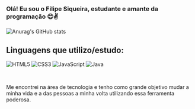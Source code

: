 ### Olá! Eu sou o Filipe Siqueira, estudante e amante da programação 😊✌️


![Anurag's GitHub stats](https://github-readme-stats.vercel.app/api?username=Filipsiqueira&show_icons=true&theme=merko)

## Linguagens que utilizo/estudo:


![HTML5](https://img.shields.io/badge/html5-%23E34F26.svg?style=for-the-badge&logo=html5&logoColor=white)
![CSS3](https://img.shields.io/badge/css3-%231572B6.svg?style=for-the-badge&logo=css3&logoColor=white)
![JavaScript](https://img.shields.io/badge/javascript-%23323330.svg?style=for-the-badge&logo=javascript&logoColor=%23F7DF1E)
![Java](https://img.shields.io/badge/java-%23ED8B00.svg?style=for-the-badge&logo=java&logoColor=white)

<br>

 Me encontrei na área de tecnologia e tenho como grande objetivo mudar a minha vida e a das pessoas a minha volta utilizando essa ferramenta poderosa.
